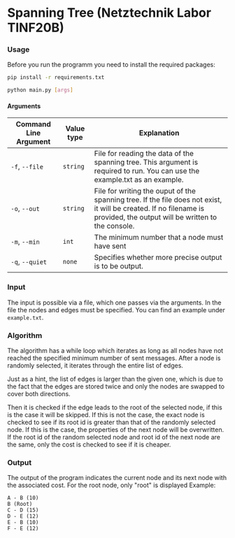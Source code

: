 # Spanning Tree (Netztechnik Labor TINF20B)
### Usage
Before you run the programm you need to install the required packages:
```bash
pip install -r requirements.txt
```
```bash
python main.py [args]
```
#### Arguments
| Command Line Argument | Value type | Explanation
-- | -- | --
| `-f`, `--file` | `string` | File for reading the data of the spanning tree. This argument is required to run. You can use the example.txt as an example. |
| `-o`, `--out`  | `string` | File for writing the ouput of the spanning tree. If the file does not exist, it will be created. If no filename is provided, the output will be written to the console.  |
|`-m`, `--min`| `int` | The minimum number that a node must have sent |
|`-q`, `--quiet`| `none`| Specifies whether more precise output is to be output. |
### Input
The input is possible via a file, which one passes via the arguments. In the file the nodes and edges must be specified. You can find an example under `example.txt`.
### Algorithm
The algorithm has a while loop which iterates as long as all nodes have not reached the specified minimum number of sent messages. After a node is randomly selected, it iterates through the entire list of edges. 

Just as a hint, the list of edges is larger than the given one, which is due to the fact that the edges are stored twice and only the nodes are swapped to cover both directions.

Then it is checked if the edge leads to the root of the selected node, if this is the case it will be skipped. If this is not the case, the exact node is checked to see if its root id is greater than that of the randomly selected node. If this is the case, the properties of the next node will be overwritten. If the root id of the random selected node and root id of the next node are the same, only the cost is checked to see if it is cheaper.
### Output
The output of the program indicates the current node and its next node with the associated cost. For the root node, only "root" is displayed
Example:
```
A - B (10)
B (Root)
C - D (15)
D - E (12)
E - B (10)
F - E (12)
```